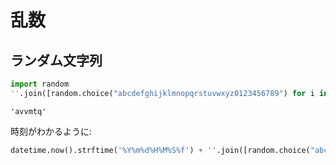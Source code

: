 # 乱数

## ランダム文字列

~~~py
import random
''.join([random.choice("abcdefghijklmnopqrstuvwxyz0123456789") for i in range(6)])
~~~

~~~
'avvmtq'
~~~

時刻がわかるように:

~~~py
datetime.now().strftime('%Y%m%d%H%M%S%f') + ''.join([random.choice("abcdefghijklmnopqrstuvwxyz") for i in range(4)])
~~~
